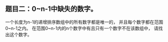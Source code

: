 ## 题目二：0~n-1中缺失的数字。
一个长度为n-1的递增排序数组中的所有数字都是唯一的，
并且每个数字都在范围0~n-1之内。
在范围0~n-1内的n个数字中有且只有一个数字不在该数组中，
请找出这个数字。
